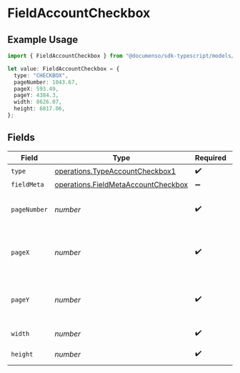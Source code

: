 # FieldAccountCheckbox

## Example Usage

```typescript
import { FieldAccountCheckbox } from "@documenso/sdk-typescript/models/operations";

let value: FieldAccountCheckbox = {
  type: "CHECKBOX",
  pageNumber: 1043.67,
  pageX: 593.49,
  pageY: 4384.3,
  width: 8626.07,
  height: 6817.06,
};
```

## Fields

| Field                                                                                      | Type                                                                                       | Required                                                                                   | Description                                                                                |
| ------------------------------------------------------------------------------------------ | ------------------------------------------------------------------------------------------ | ------------------------------------------------------------------------------------------ | ------------------------------------------------------------------------------------------ |
| `type`                                                                                     | [operations.TypeAccountCheckbox1](../../models/operations/typeaccountcheckbox1.md)         | :heavy_check_mark:                                                                         | N/A                                                                                        |
| `fieldMeta`                                                                                | [operations.FieldMetaAccountCheckbox](../../models/operations/fieldmetaaccountcheckbox.md) | :heavy_minus_sign:                                                                         | N/A                                                                                        |
| `pageNumber`                                                                               | *number*                                                                                   | :heavy_check_mark:                                                                         | The page number the field will be on.                                                      |
| `pageX`                                                                                    | *number*                                                                                   | :heavy_check_mark:                                                                         | The X coordinate of where the field will be placed.                                        |
| `pageY`                                                                                    | *number*                                                                                   | :heavy_check_mark:                                                                         | The Y coordinate of where the field will be placed.                                        |
| `width`                                                                                    | *number*                                                                                   | :heavy_check_mark:                                                                         | The width of the field.                                                                    |
| `height`                                                                                   | *number*                                                                                   | :heavy_check_mark:                                                                         | The height of the field.                                                                   |